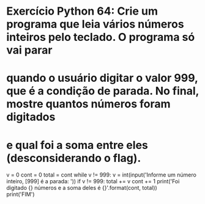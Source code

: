 # Exercício Python 64: Crie um programa que leia vários números inteiros pelo teclado. O programa só vai parar 
# quando o usuário digitar o valor 999, que é a condição de parada. No final, mostre quantos números foram digitados 
# e qual foi a soma entre eles (desconsiderando o flag).

v = 0
cont = 0
total = cont 
while v != 999:
    v = int(input('Informe um número inteiro, [999] é a parada:  '))
    if v != 999:
        total += v
        cont += 1
print('Foi digitado {} números e a soma deles é {}'.format(cont, total))        
print('FIM')    

                   